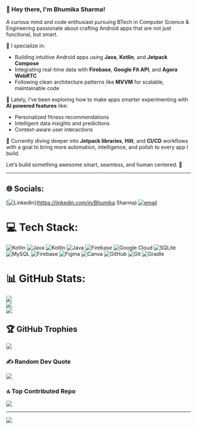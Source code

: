 ### 👋 Hey there, I'm Bhumika Sharma!

A curious mind and code enthusiast pursuing BTech in Computer Science & Engineering passionate about crafting Android apps that are not just functional, but smart.

📱 I specialize in:
- Building intuitive Android apps using **Java**, **Kotlin**, and **Jetpack Compose**
- Integrating real-time data with **Firebase**, **Google Fit API**, and **Agora WebRTC**
- Following clean architecture patterns like **MVVM** for scalable, maintainable code

🧠 Lately, I’ve been exploring how to make apps *smarter* experimenting with **AI powered features** like:
- Personalized fitness recommendations  
- Intelligent data insights and predictions  
- Context-aware user interactions

🚀 Currently diving deeper into **Jetpack libraries**, **Hilt**, and **CI/CD** workflows with a goal to bring more automation, intelligence, and polish to every app I build.

Let’s build something awesome smart, seamless, and human centered. 🚀


---
## 🌐 Socials:
[![LinkedIn](https://img.shields.io/badge/LinkedIn-%230077B5.svg?logo=linkedin&logoColor=white)](https://linkedin.com/in/Bhumika Sharma) [![email](https://img.shields.io/badge/Email-D14836?logo=gmail&logoColor=white)](mailto:bhumikash02@gmail.com) 

# 💻 Tech Stack:
![Kotlin](https://img.shields.io/badge/kotlin-%237F52FF.svg?style=for-the-badge&logo=kotlin&logoColor=white) ![Java](https://img.shields.io/badge/java-%23ED8B00.svg?style=for-the-badge&logo=openjdk&logoColor=white) ![Kotlin](https://img.shields.io/badge/kotlin-%237F52FF.svg?style=for-the-badge&logo=kotlin&logoColor=white) ![Java](https://img.shields.io/badge/java-%23ED8B00.svg?style=for-the-badge&logo=openjdk&logoColor=white) ![Firebase](https://img.shields.io/badge/firebase-%23039BE5.svg?style=for-the-badge&logo=firebase) ![Google Cloud](https://img.shields.io/badge/GoogleCloud-%234285F4.svg?style=for-the-badge&logo=google-cloud&logoColor=white) ![SQLite](https://img.shields.io/badge/sqlite-%2307405e.svg?style=for-the-badge&logo=sqlite&logoColor=white) ![MySQL](https://img.shields.io/badge/mysql-4479A1.svg?style=for-the-badge&logo=mysql&logoColor=white) ![Firebase](https://img.shields.io/badge/firebase-a08021?style=for-the-badge&logo=firebase&logoColor=ffcd34) ![Figma](https://img.shields.io/badge/figma-%23F24E1E.svg?style=for-the-badge&logo=figma&logoColor=white) ![Canva](https://img.shields.io/badge/Canva-%2300C4CC.svg?style=for-the-badge&logo=Canva&logoColor=white) ![GitHub](https://img.shields.io/badge/github-%23121011.svg?style=for-the-badge&logo=github&logoColor=white) ![Git](https://img.shields.io/badge/git-%23F05033.svg?style=for-the-badge&logo=git&logoColor=white) ![Gradle](https://img.shields.io/badge/Gradle-02303A.svg?style=for-the-badge&logo=Gradle&logoColor=white)
# 📊 GitHub Stats:
![](https://github-readme-stats.vercel.app/api?username=bhumikash02&theme=dark&hide_border=false&include_all_commits=true&count_private=false)<br/>
![](https://nirzak-streak-stats.vercel.app/?user=bhumikash02&theme=dark&hide_border=false)<br/>
![](https://github-readme-stats.vercel.app/api/top-langs/?username=bhumikash02&theme=dark&hide_border=false&include_all_commits=true&count_private=false&layout=compact)

## 🏆 GitHub Trophies
![](https://github-profile-trophy.vercel.app/?username=bhumikash02&theme=radical&no-frame=false&no-bg=true&margin-w=4)

### ✍️ Random Dev Quote
![](https://quotes-github-readme.vercel.app/api?type=horizontal&theme=radical)

### 🔝 Top Contributed Repo
![](https://github-contributor-stats.vercel.app/api?username=bhumikash02&limit=5&theme=dark&combine_all_yearly_contributions=true)

---
[![](https://visitcount.itsvg.in/api?id=bhumikash02&icon=0&color=0)](https://visitcount.itsvg.in)

<!-- Proudly created with GPRM ( https://gprm.itsvg.in ) -->
